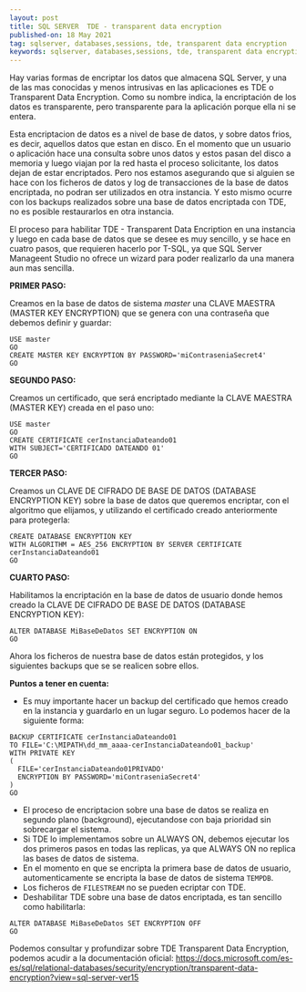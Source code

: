 ```yaml
---
layout: post
title: SQL SERVER  TDE - transparent data encryption
published-on: 18 May 2021
tag: sqlserver, databases,sessions, tde, transparent data encryption
keywords: sqlserver, databases,sessions, tde, transparent data encryption 
---
```


Hay varias formas de encriptar los datos que almacena SQL Server, y una de las mas conocidas y menos intrusivas en las aplicaciones es TDE o Transparent Data Encryption. Como su nombre indica, la encriptación de los datos es transparente, pero transparente para la aplicación porque ella ni se entera. 

Esta encriptacion de datos es a nivel de base de datos, y sobre datos frios, es decir, aquellos datos que estan en disco. En el momento que un usuario o aplicación hace una consulta sobre unos datos y estos pasan del disco a memoria y luego viajan por la red hasta el proceso solicitante, los datos dejan de estar encriptados.
Pero nos estamos asegurando que si alguien se hace con los ficheros de datos y log de transacciones de la base de datos encriptada, no podran ser utilizados en otra instancia. Y esto mismo ocurre con los backups realizados sobre una base de datos encriptada con TDE, no es posible restaurarlos en otra instancia.

El proceso para habilitar TDE - Transparent Data Encription en una instancia y luego en cada base de datos que se desee es muy sencillo, y se hace en cuatro pasos, que requieren hacerlo por T-SQL, ya que SQL Server Manageent Studio no ofrece un wizard para poder realizarlo da una manera aun mas sencilla.

**PRIMER PASO:**

Creamos en la base de datos de sistema *master* una CLAVE MAESTRA (MASTER KEY ENCRYPTION) que se genera con una contraseña que debemos definir y guardar:
~~~
USE master
GO
CREATE MASTER KEY ENCRYPTION BY PASSWORD='miContraseniaSecret4'
GO
~~~

**SEGUNDO PASO:**

Creamos un certificado, que será encriptado mediante la CLAVE MAESTRA (MASTER KEY) creada en el paso uno:
~~~
USE master
GO
CREATE CERTIFICATE cerInstanciaDateando01
WITH SUBJECT='CERTIFICADO DATEANDO 01'
GO
~~~

**TERCER PASO:**

Creamos un CLAVE DE CIFRADO DE BASE DE DATOS (DATABASE ENCRYPTION KEY) sobre la base de datos que queremos encriptar, con el algoritmo que elijamos, y utilizando el certificado creado anteriormente para protegerla:

~~~
CREATE DATABASE ENCRYPTION KEY
WITH ALGORITHM = AES_256 ENCRYPTION BY SERVER CERTIFICATE cerInstanciaDateando01
GO
~~~

**CUARTO PASO:**

Habilitamos la encriptación en la base de datos de usuario donde hemos creado la CLAVE DE CIFRADO DE BASE DE DATOS (DATABASE ENCRYPTION KEY):

~~~
ALTER DATABASE MiBaseDeDatos SET ENCRYPTION ON
GO
~~~

Ahora los ficheros de nuestra base de datos están protegidos, y los siguientes backups que se se realicen sobre ellos.

**Puntos a tener en cuenta:**

- Es muy importante hacer un backup del certificado que hemos creado en la instancia y guardarlo en un lugar seguro. Lo podemos hacer de la siguiente forma:
~~~
BACKUP CERTIFICATE cerInstanciaDateando01
TO FILE='C:\MIPATH\dd_mm_aaaa-cerInstanciaDateando01_backup'
WITH PRIVATE KEY
(
  FILE='cerInstanciaDateando01PRIVADO'
  ENCRYPTION BY PASSWORD='miContraseniaSecret4'
)
GO
~~~
- El proceso de encriptacion sobre una base de datos se realiza en segundo plano (background), ejecutandose con baja prioridad sin sobrecargar el sistema.
- Si TDE lo implementamos sobre un ALWAYS ON, debemos ejecutar los dos primeros pasos en todas las replicas, ya que ALWAYS ON no replica las bases de datos de sistema.
- En el momento en que se encripta la primera base de datos de usuario, automenticamente se encripta la base de datos de sistema `TEMPDB`.
- Los ficheros de `FILESTREAM` no se pueden ecriptar con TDE.
- Deshabilitar TDE sobre una base de datos encriptada, es tan sencillo como habilitarla:
 ~~~
ALTER DATABASE MiBaseDeDatos SET ENCRYPTION OFF
GO
~~~



Podemos consultar y profundizar sobre TDE Transparent Data Encryption, podemos acudir a la documentación oficial:
https://docs.microsoft.com/es-es/sql/relational-databases/security/encryption/transparent-data-encryption?view=sql-server-ver15

